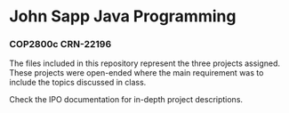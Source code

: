 # John Sapp Java Programming
### COP2800c CRN-22196

The files included in this repository represent the three projects assigned. These projects were open-ended where the main requirement was to include the topics discussed in class. 

Check the IPO documentation for in-depth project descriptions. 
